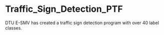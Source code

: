 # Traffic_Sign_Detection_PTF
DTU E-SMV has created a traffic sign detection program with over 40  label classes.

